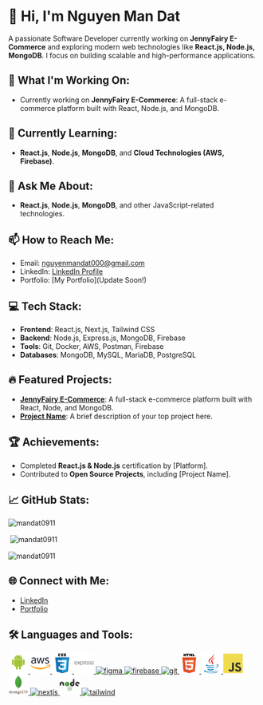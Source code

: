 # 👋 Hi, I'm Nguyen Man Dat

A passionate Software Developer currently working on **JennyFairy E-Commerce** and exploring modern web technologies like **React.js, Node.js, MongoDB**. I focus on building scalable and high-performance applications.

## 🔭 What I'm Working On:
- Currently working on **JennyFairy E-Commerce**: A full-stack e-commerce platform built with React, Node.js, and MongoDB.
  
## 🌱 Currently Learning:
- **React.js**, **Node.js**, **MongoDB**, and **Cloud Technologies (AWS, Firebase)**.

## 💬 Ask Me About:
- **React.js**, **Node.js**, **MongoDB**, and other JavaScript-related technologies.

## 📫 How to Reach Me:
- Email: [nguyenmandat000@gmail.com](mailto:nguyenmandat000@gmail.com)
- LinkedIn: [LinkedIn Profile](https://www.linkedin.com/in/mandat/)
- Portfolio: [My Portfolio](Update Soon!)

## 💻 Tech Stack:
- **Frontend**: React.js, Next.js, Tailwind CSS
- **Backend**: Node.js, Express.js, MongoDB, Firebase
- **Tools**: Git, Docker, AWS, Postman, Firebase
- **Databases**: MongoDB, MySQL, MariaDB, PostgreSQL

## 🔥 Featured Projects:
- **[JennyFairy E-Commerce](https://github.com/Mandat0911/JennyFairy-E-Commerce)**: A full-stack e-commerce platform built with React, Node, and MongoDB.
- **[Project Name](link)**: A brief description of your top project here.

## 🏆 Achievements:
- Completed **React.js & Node.js** certification by [Platform].
- Contributed to **Open Source Projects**, including [Project Name].

## 📈 GitHub Stats:
<p align="left">
  <img src="https://github-readme-stats.vercel.app/api/top-langs?username=mandat0911&show_icons=true&locale=en&layout=compact" alt="mandat0911" />
</p>

<p>&nbsp;<img align="center" src="https://github-readme-stats.vercel.app/api?username=mandat0911&show_icons=true&locale=en" alt="mandat0911" /></p>

<p><img align="center" src="https://github-readme-streak-stats.herokuapp.com/?user=mandat0911&" alt="mandat0911" /></p>

## 🌐 Connect with Me:
- [LinkedIn](https://www.linkedin.com/in/your-profile)
- [Portfolio](https://your-portfolio.com)

## 🛠️ Languages and Tools:
<p align="left">
  <a href="https://developer.android.com" target="_blank" rel="noreferrer">
    <img src="https://raw.githubusercontent.com/devicons/devicon/master/icons/android/android-original-wordmark.svg" alt="android" width="40" height="40"/>
  </a>
  <a href="https://aws.amazon.com" target="_blank" rel="noreferrer">
    <img src="https://raw.githubusercontent.com/devicons/devicon/master/icons/amazonwebservices/amazonwebservices-original-wordmark.svg" alt="aws" width="40" height="40"/>
  </a>
  <a href="https://www.w3schools.com/css/" target="_blank" rel="noreferrer">
    <img src="https://raw.githubusercontent.com/devicons/devicon/master/icons/css3/css3-original-wordmark.svg" alt="css3" width="40" height="40"/>
  </a>
  <a href="https://expressjs.com" target="_blank" rel="noreferrer">
    <img src="https://raw.githubusercontent.com/devicons/devicon/master/icons/express/express-original-wordmark.svg" alt="express" width="40" height="40"/>
  </a>
  <a href="https://www.figma.com/" target="_blank" rel="noreferrer">
    <img src="https://www.vectorlogo.zone/logos/figma/figma-icon.svg" alt="figma" width="40" height="40"/>
  </a>
  <a href="https://firebase.google.com/" target="_blank" rel="noreferrer">
    <img src="https://www.vectorlogo.zone/logos/firebase/firebase-icon.svg" alt="firebase" width="40" height="40"/>
  </a>
  <a href="https://git-scm.com/" target="_blank" rel="noreferrer">
    <img src="https://www.vectorlogo.zone/logos/git-scm/git-scm-icon.svg" alt="git" width="40" height="40"/>
  </a>
  <a href="https://www.w3.org/html/" target="_blank" rel="noreferrer">
    <img src="https://raw.githubusercontent.com/devicons/devicon/master/icons/html5/html5-original-wordmark.svg" alt="html5" width="40" height="40"/>
  </a>
  <a href="https://www.java.com" target="_blank" rel="noreferrer">
    <img src="https://raw.githubusercontent.com/devicons/devicon/master/icons/java/java-original.svg" alt="java" width="40" height="40"/>
  </a>
  <a href="https://developer.mozilla.org/en-US/docs/Web/JavaScript" target="_blank" rel="noreferrer">
    <img src="https://raw.githubusercontent.com/devicons/devicon/master/icons/javascript/javascript-original.svg" alt="javascript" width="40" height="40"/>
  </a>
  <a href="https://www.mongodb.com/" target="_blank" rel="noreferrer">
    <img src="https://raw.githubusercontent.com/devicons/devicon/master/icons/mongodb/mongodb-original-wordmark.svg" alt="mongodb" width="40" height="40"/>
  </a>
  <a href="https://nextjs.org/" target="_blank" rel="noreferrer">
    <img src="https://cdn.worldvectorlogo.com/logos/nextjs-2.svg" alt="nextjs" width="40" height="40"/>
  </a>
  <a href="https://nodejs.org" target="_blank" rel="noreferrer">
    <img src="https://raw.githubusercontent.com/devicons/devicon/master/icons/nodejs/nodejs-original-wordmark.svg" alt="nodejs" width="40" height="40"/>
  </a>
  <a href="https://tailwindcss.com/" target="_blank" rel="noreferrer">
    <img src="https://www.vectorlogo.zone/logos/tailwindcss/tailwindcss-icon.svg" alt="tailwind" width="40" height="40"/>
  </a>
</p>
